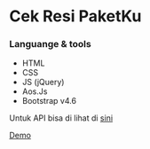 # Cek Resi PaketKu

### Languange & tools
- HTML
- CSS
- JS (jQuery)
- Aos.Js
- Bootstrap v4.6

Untuk API bisa di lihat di [sini](https://docs.binderbyte.com/api/cek-resi)

[Demo](https://ridhoadtyaa.github.io/cek-resi/)
